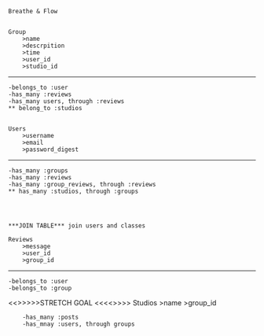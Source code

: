     Breathe & Flow 


    Group
        >name
        >descrpition
        >time 
        >user_id
        >studio_id

----------------------------------------

    -belongs_to :user
    -has_many :reviews
    -has_many users, through :reviews
    ** belong_to :studios 

   
    Users
        >username
        >email
        >password_digest

----------------------------------

    -has_many :groups
    -has_many :reviews
    -has_many :group_reviews, through :reviews 
    ** has_many :studios, through :groups




    ***JOIN TABLE*** join users and classes

    Reviews
        >message
        >user_id
        >group_id
-------------------------------------------

    -belongs_to :user
    -belongs_to :group


<<>>>>>STRETCH GOAL <<<<>>>>
    Studios
        >name
        >group_id

        -has_many :posts
        -has_mnay :users, through groups



